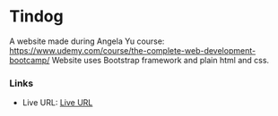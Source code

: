 # Tindog
A website made during Angela Yu course: https://www.udemy.com/course/the-complete-web-development-bootcamp/
Website uses Bootstrap framework and plain html and css.
### Links
- Live URL: [Live URL](https://moakintunde.github.io/tindog/)

